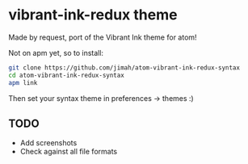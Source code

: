 # vibrant-ink-redux theme

Made by request, port of the Vibrant Ink theme for atom!

Not on apm yet, so to install:

```bash
git clone https://github.com/jimah/atom-vibrant-ink-redux-syntax
cd atom-vibrant-ink-redux-syntax
apm link
```

Then set your syntax theme in preferences -> themes :)

## TODO

* Add screenshots
* Check against all file formats
